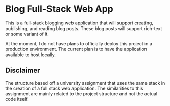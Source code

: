 # Blog Full-Stack Web App

This is a full-stack blogging web application that will support creating, publishing, and reading blog posts. These blog posts will support rich-text or some variant of it.

At the moment, I do not have plans to officially deploy this project in a production environment. The current plan is to have the application available to host locally.

## Disclaimer
The structure based off a university assignment that uses the same stack in the creation of a full stack web application. The similarities to this assignment are mainly related to the project structure and not the actual code itself.
